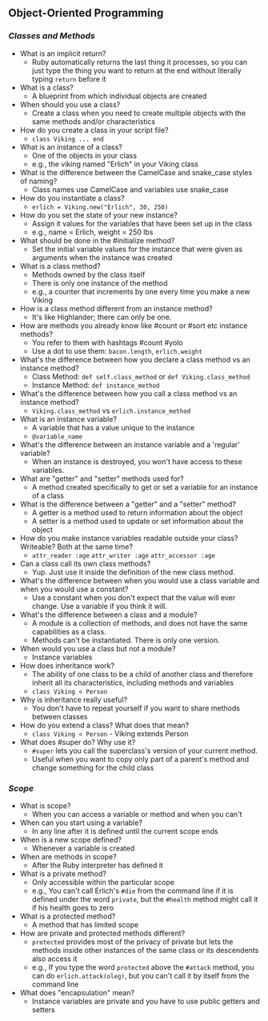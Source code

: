 ## Object-Oriented Programming

### *Classes and Methods*

+ What is an implicit return?
  + Ruby automatically returns the last thing it processes, so you can just type the thing you want to return at the end without literally typing `return` before it
+ What is a class?
  + A blueprint from which individual objects are created
+ When should you use a class?
  + Create a class when you need to create multiple objects with the same methods and/or characteristics
+ How do you create a class in your script file?
  + `class Viking ... end`
+ What is an instance of a class?
  + One of the objects in your class
  + e.g., the viking named "Erlich" in your Viking class
+ What is the difference between the CamelCase and snake_case styles of naming?
  + Class names use CamelCase and variables use snake_case
+ How do you instantiate a class?
  + `erlich = Viking.new("Erlich", 30, 250)`
+ How do you set the state of your new instance?
  + Assign it values for the variables that have been set up in the class
  + e.g., name = Erlich, weight = 250 lbs
+ What should be done in the #initialize method?
  + Set the initial variable values for the instance that were given as arguments when the instance was created
+ What is a class method?
  + Methods owned by the class itself
  + There is only one instance of the method
  + e.g., a counter that increments by one every time you make a new Viking
+ How is a class method different from an instance method?
  + It's like Highlander; there can only be one.
+ How are methods you already know like #count or #sort etc instance methods?
  + You refer to them with hashtags #count #yolo
  + Use a dot to use them: `bacon.length`, `erlich.weight`
+ What's the difference between how you declare a class method vs an instance method?
  + Class Method: `def self.class_method` or `def Viking.class_method`
  + Instance Method: `def instance_method`
+ What's the difference between how you call a class method vs an instance method?
  + `Viking.class_method` vs `erlich.instance_method`
+ What is an instance variable?
  + A variable that has a value unique to the instance
  + `@variable_name`
+ What's the difference between an instance variable and a 'regular' variable?
  + When an instance is destroyed, you won't have access to these variables.
+ What are "getter" and "setter" methods used for?
  + A method created specifically to get or set a variable for an instance of a class
+ What is the difference between a "getter" and a "setter" method?
  + A getter is a method used to return information about the object
  + A setter is a method used to update or set information about the object
+ How do you make instance variables readable outside your class? Writeable? Both at the same time?
  + `attr_reader :age` `attr_writer :age` `attr_accessor :age`
+ Can a class call its own class methods?
  + Yup. Just use it inside the definition of the new class method.
+ What's the difference between when you would use a class variable and when you would use a constant?
  + Use a constant when you don't expect that the value will ever change. Use a variable if you think it will.
+ What's the difference between a class and a module?
  + A module is a collection of methods, and does not have the same capabilities as a class.
  + Methods can't be instantiated. There is only one version.
+ When would you use a class but not a module?
  + Instance variables
+ How does inheritance work?
  + The ability of one class to be a child of another class and therefore inherit all its characteristics, including methods and variables
  + `class Viking < Person`
+ Why is inheritance really useful?
  + You don't have to repeat yourself if you want to share methods between classes
+ How do you extend a class? What does that mean?
  + `class Viking < Person` - Viking extends Person
+ What does #super do? Why use it?
  + `#super` lets you call the superclass's version of your current method.
  + Useful when you want to copy only part of a parent's method and change something for the child class

### *Scope*
+ What is scope?
  + When you can access a variable or method and when you can't
+ When can you start using a variable?
  + In any line after it is defined until the current scope ends
+ When is a new scope defined?
  + Whenever a variable is created
+ When are methods in scope?
  + After the Ruby interpreter has defined it
+ What is a private method?
  + Only accessible within the particular scope
  + e.g., You can't call Erlich's `#die` from the command line if it is defined under the word `private`, but the `#health` method might call it if his health goes to zero
+ What is a protected method?
  + A method that has limited scope
+ How are private and protected methods different?
  + `protected` provides most of the privacy of private but lets the methods inside other instances of the same class or its descendents also access it
  + e.g., If you type the word `protected` above the `#attack` method, you can do `erlich.attack(oleg)`, but you can't call it by itself from the command line
+ What does "encapsulation" mean?
  + Instance variables are private and you have to use public getters and setters
